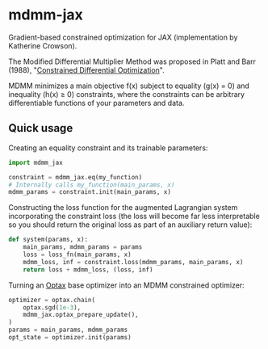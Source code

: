 # mdmm-jax

Gradient-based constrained optimization for JAX (implementation by Katherine Crowson).

The Modified Differential Multiplier Method was proposed in Platt and Barr (1988), "[Constrained Differential Optimization](https://papers.nips.cc/paper/1987/file/a87ff679a2f3e71d9181a67b7542122c-Paper.pdf)".

MDMM minimizes a main objective f(x) subject to equality (g(x) = 0) and inequality (h(x) ≥ 0) constraints, where the constraints can be arbitrary differentiable functions of your parameters and data.

## Quick usage

Creating an equality constraint and its trainable parameters:

```python
import mdmm_jax

constraint = mdmm_jax.eq(my_function)
# Internally calls my_function(main_params, x)
mdmm_params = constraint.init(main_params, x)
```

Constructing the loss function for the augmented Lagrangian system incorporating the constraint loss (the loss will become far less interpretable so you should return the original loss as part of an auxiliary return value):

```python
def system(params, x):
    main_params, mdmm_params = params
    loss = loss_fn(main_params, x)
    mdmm_loss, inf = constraint.loss(mdmm_params, main_params, x)
    return loss + mdmm_loss, (loss, inf)
```

Turning an [Optax](https://optax.readthedocs.io/en/latest/) base optimizer into an MDMM constrained optimizer:

```python
optimizer = optax.chain(
    optax.sgd(1e-3),
    mdmm_jax.optax_prepare_update(),
)
params = main_params, mdmm_params
opt_state = optimizer.init(params)
```
